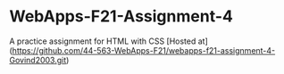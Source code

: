 # WebApps-F21-Assignment-4
A practice assignment for HTML with CSS
[Hosted at] (https://github.com/44-563-WebApps-F21/webapps-f21-assignment-4-Govind2003.git)
